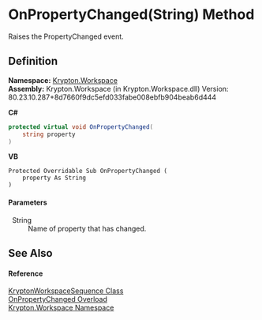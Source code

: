 # OnPropertyChanged(String) Method


Raises the PropertyChanged event.



## Definition
**Namespace:** <a href="0dbf488f-9676-a1e5-a949-1b4bcea03d52.md">Krypton.Workspace</a>  
**Assembly:** Krypton.Workspace (in Krypton.Workspace.dll) Version: 80.23.10.287+8d7660f9dc5efd033fabe008ebfb904beab6d444

**C#**
``` C#
protected virtual void OnPropertyChanged(
	string property
)
```
**VB**
``` VB
Protected Overridable Sub OnPropertyChanged ( 
	property As String
)
```



#### Parameters
<dl><dt>  String</dt><dd>Name of property that has changed.</dd></dl>

## See Also


#### Reference
<a href="90e480eb-d307-0af5-d5f9-c0a4dc985388.md">KryptonWorkspaceSequence Class</a>  
<a href="1ea3b7f8-00a0-12d2-8d18-9df9b2f2cd26.md">OnPropertyChanged Overload</a>  
<a href="0dbf488f-9676-a1e5-a949-1b4bcea03d52.md">Krypton.Workspace Namespace</a>  
